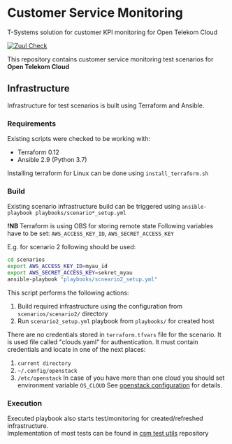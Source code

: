 # Customer Service Monitoring
T-Systems solution for customer KPI monitoring for Open Telekom Cloud

[![Zuul Check](https://zuul.eco.tsi-dev.otc-service.com/api/tenant/eco/badge?project=opentelekomcloud-infra/customer-service-monitoring&pipeline=check&branch=devel)](https://zuul.eco.tsi-dev.otc-service.com/t/eco/builds?project=opentelekomcloud-infra/customer-service-monitoring)

This repository contains customer service monitoring test scenarios for 
**Open Telekom Cloud**

## Infrastructure
Infrastructure for test scenarios is built using Terraform and Ansible.

### Requirements
Existing scripts were checked to be working with:
 - Terraform 0.12
 - Ansible 2.9 (Python 3.7)

Installing terraform for Linux can be done using `install_terraform.sh`

### Build

Existing scenario infrastructure build can be triggered using `ansible-playbook playbooks/scenario*_setup.yml`

**!NB** Terraform is using OBS for storing remote state
Following variables have to be set: `AWS_ACCESS_KEY_ID`, `AWS_SECRET_ACCESS_KEY`

E.g. for scenario 2 following should be used:
```bash
cd scenarios
export AWS_ACCESS_KEY_ID=myau_id
export AWS_SECRET_ACCESS_KEY=sekret_myau
ansible-playbook "playbooks/scneario2_setup.yml"
```
This script performs the following actions:
 1. Build required infrastructure using the configuration from `scenarios/scenario2/` directory
 1. Run `scenario2_setup.yml` playbook from `playbooks/` for created host

There are no credentials stored in `terraform.tfvars` file for the scenario. It is used file called "clouds.yaml" for authentication.
It must contain credentials and locate in one of the next places:
 1. `current directory`
 2. `~/.config/openstack`
 3. `/etc/openstack`
In case of you have more than one cloud you should set environment variable `OS_CLOUD`
See [openstack configuration](https://docs.openstack.org/python-openstackclient/pike/configuration/index.html) for details.

### Execution

Executed playbook also starts test/monitoring for created/refreshed infrastructure. \
Implementation of most tests can be found in [csm test utils](https://github.com/opentelekomcloud-infra/csm-test-utils) repository
